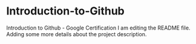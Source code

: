 # Introduction-to-Github
Introduction to Github - Google Certification
I am editing the README file. Adding some more details about the project description.
